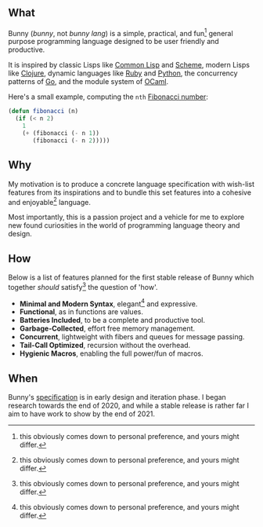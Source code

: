 ## What

Bunny (_bunny_, not _bunny lang_) is a simple, practical, and fun[^1] general purpose programming language designed to be user friendly and productive.

It is inspired by classic Lisps like [Common Lisp](https://common-lisp.net/) and [Scheme](https://schemers.org/), modern Lisps like [Clojure](https://clojure.org/), dynamic languages like [Ruby](https://www.ruby-lang.org/en/) and [Python](https://www.python.org/), the concurrency patterns of [Go](https://golang.org/), and the module system of [OCaml](https://ocaml.org/).

Here's a small example, computing the `nth` [Fibonacci number](https://en.wikipedia.org/wiki/Fibonacci_number):

```lisp
(defun fibonacci (n)
  (if (< n 2)
    1
    (+ (fibonacci (- n 1))
       (fibonacci (- n 2)))))
```

## Why

My motivation is to produce a concrete language specification with wish-list features from its inspirations and to bundle this set features into a cohesive and enjoyable[^1] language.

Most importantly, this is a passion project and a vehicle for me to explore new found curiosities in the world of programming language theory and design.

## How

Below is a list of features planned for the first stable release of Bunny which together _should_ satisfy[^1] the question of 'how'.

- **Minimal and Modern Syntax**, elegant[^1] and expressive.
- **Functional**, as in functions are values.
- **Batteries Included**, to be a complete and productive tool.
- **Garbage-Collected**, effort free memory management.
- **Concurrent**, lightweight with fibers and queues for message passing.
- **Tail-Call Optimized**, recursion without the overhead.
- **Hygienic Macros**, enabling the full power/fun of macros.

## When

Bunny's [specification](https://bunny-lang.org/specification/) is in early design and iteration phase. I began research towards the end of 2020, and while a stable release is rather far I aim to have work to show by the end of 2021.

[^1]: this obviously comes down to personal preference, and yours might differ.
